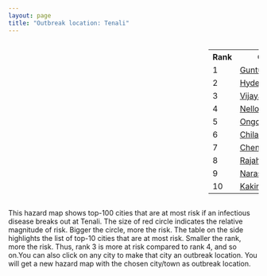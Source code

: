 ```yaml
---
layout: page
title: "Outbreak location: Tenali"
---
```

<div style="width: 100%; overflow: auto;">
<div style="width: 75%; float: left;">
<div id="mapid">
<script src="https://buda-magenta.github.io/hazard_map/load_map.js"></script>

<script>
var marker_outbreak = L.marker([16.237773, 80.646422],{"autoPan": true}).addTo(map); marker_outbreak.bindTooltip("Tenali").openTooltip();

var circle_1 = L.circle([16.291519, 80.454159], {"pane": "markerPane", "color": "red", "fill": true, "fillOpacity": 0.2, "fillRule": "evenodd", "lineCap": "round", "lineJoin": "round", "opacity": 1.0, "radius": 210473, "stroke": true, "weight": 3}).addTo(map);
circle_1.bindTooltip("Guntur<br>rank: 1<br>hazard index: 0.210474")
circle_1.bindPopup('<a href="https://buda-magenta.github.io/hazard_map/Guntur">Guntur</a>')

var circle_2 = L.circle([17.388786, 78.461065], {"pane": "markerPane", "color": "red", "fill": true, "fillOpacity": 0.2, "fillRule": "evenodd", "lineCap": "round", "lineJoin": "round", "opacity": 1.0, "radius": 47979, "stroke": true, "weight": 3}).addTo(map);
circle_2.bindTooltip("Hyderabad<br>rank: 2<br>hazard index: 0.047980")
circle_2.bindPopup('<a href="https://buda-magenta.github.io/hazard_map/Hyderabad">Hyderabad</a>')

var circle_3 = L.circle([16.508759, 80.618510], {"pane": "markerPane", "color": "red", "fill": true, "fillOpacity": 0.2, "fillRule": "evenodd", "lineCap": "round", "lineJoin": "round", "opacity": 1.0, "radius": 25309, "stroke": true, "weight": 3}).addTo(map);
circle_3.bindTooltip("Vijayawada<br>rank: 3<br>hazard index: 0.025310")
circle_3.bindPopup('<a href="https://buda-magenta.github.io/hazard_map/Vijayawada">Vijayawada</a>')

var circle_4 = L.circle([14.449372, 79.987376], {"pane": "markerPane", "color": "red", "fill": true, "fillOpacity": 0.2, "fillRule": "evenodd", "lineCap": "round", "lineJoin": "round", "opacity": 1.0, "radius": 17160, "stroke": true, "weight": 3}).addTo(map);
circle_4.bindTooltip("Nellore<br>rank: 4<br>hazard index: 0.017160")
circle_4.bindPopup('<a href="https://buda-magenta.github.io/hazard_map/Nellore">Nellore</a>')

var circle_5 = L.circle([15.507555, 80.060800], {"pane": "markerPane", "color": "red", "fill": true, "fillOpacity": 0.2, "fillRule": "evenodd", "lineCap": "round", "lineJoin": "round", "opacity": 1.0, "radius": 9179, "stroke": true, "weight": 3}).addTo(map);
circle_5.bindTooltip("Ongole<br>rank: 5<br>hazard index: 0.009180")
circle_5.bindPopup('<a href="https://buda-magenta.github.io/hazard_map/Ongole">Ongole</a>')

var circle_6 = L.circle([16.094950, 80.165878], {"pane": "markerPane", "color": "red", "fill": true, "fillOpacity": 0.2, "fillRule": "evenodd", "lineCap": "round", "lineJoin": "round", "opacity": 1.0, "radius": 8417, "stroke": true, "weight": 3}).addTo(map);
circle_6.bindTooltip("Chilakaluripet<br>rank: 6<br>hazard index: 0.008417")
circle_6.bindPopup('<a href="https://buda-magenta.github.io/hazard_map/Chilakaluripet">Chilakaluripet</a>')

var circle_7 = L.circle([13.083694, 80.270186], {"pane": "markerPane", "color": "red", "fill": true, "fillOpacity": 0.2, "fillRule": "evenodd", "lineCap": "round", "lineJoin": "round", "opacity": 1.0, "radius": 6090, "stroke": true, "weight": 3}).addTo(map);
circle_7.bindTooltip("Chennai<br>rank: 7<br>hazard index: 0.006091")
circle_7.bindPopup('<a href="https://buda-magenta.github.io/hazard_map/Chennai">Chennai</a>')

var circle_8 = L.circle([17.005045, 81.780473], {"pane": "markerPane", "color": "red", "fill": true, "fillOpacity": 0.2, "fillRule": "evenodd", "lineCap": "round", "lineJoin": "round", "opacity": 1.0, "radius": 5711, "stroke": true, "weight": 3}).addTo(map);
circle_8.bindTooltip("Rajahmundry<br>rank: 8<br>hazard index: 0.005712")
circle_8.bindPopup('<a href="https://buda-magenta.github.io/hazard_map/Rajahmundry">Rajahmundry</a>')

var circle_9 = L.circle([16.238924, 80.047288], {"pane": "markerPane", "color": "red", "fill": true, "fillOpacity": 0.2, "fillRule": "evenodd", "lineCap": "round", "lineJoin": "round", "opacity": 1.0, "radius": 5654, "stroke": true, "weight": 3}).addTo(map);
circle_9.bindTooltip("Narasaraopet<br>rank: 9<br>hazard index: 0.005655")
circle_9.bindPopup('<a href="https://buda-magenta.github.io/hazard_map/Narasaraopet">Narasaraopet</a>')

var circle_10 = L.circle([16.943739, 82.235061], {"pane": "markerPane", "color": "red", "fill": true, "fillOpacity": 0.2, "fillRule": "evenodd", "lineCap": "round", "lineJoin": "round", "opacity": 1.0, "radius": 4830, "stroke": true, "weight": 3}).addTo(map);
circle_10.bindTooltip("Kakinada<br>rank: 10<br>hazard index: 0.004831")
circle_10.bindPopup('<a href="https://buda-magenta.github.io/hazard_map/Kakinada">Kakinada</a>')

var circle_11 = L.circle([13.631637, 79.423171], {"pane": "markerPane", "color": "red", "fill": true, "fillOpacity": 0.2, "fillRule": "evenodd", "lineCap": "round", "lineJoin": "round", "opacity": 1.0, "radius": 4224, "stroke": true, "weight": 3}).addTo(map);
circle_11.bindTooltip("Tirupati<br>rank: 11<br>hazard index: 0.004225")
circle_11.bindPopup('<a href="https://buda-magenta.github.io/hazard_map/Tirupati">Tirupati</a>')

var circle_12 = L.circle([17.723128, 83.301284], {"pane": "markerPane", "color": "red", "fill": true, "fillOpacity": 0.2, "fillRule": "evenodd", "lineCap": "round", "lineJoin": "round", "opacity": 1.0, "radius": 3569, "stroke": true, "weight": 3}).addTo(map);
circle_12.bindTooltip("Visakhapatnam<br>rank: 12<br>hazard index: 0.003569")
circle_12.bindPopup('<a href="https://buda-magenta.github.io/hazard_map/Visakhapatnam">Visakhapatnam</a>')

var circle_13 = L.circle([16.676135, 81.170868], {"pane": "markerPane", "color": "red", "fill": true, "fillOpacity": 0.2, "fillRule": "evenodd", "lineCap": "round", "lineJoin": "round", "opacity": 1.0, "radius": 3050, "stroke": true, "weight": 3}).addTo(map);
circle_13.bindTooltip("Eluru<br>rank: 13<br>hazard index: 0.003050")
circle_13.bindPopup('<a href="https://buda-magenta.github.io/hazard_map/Eluru">Eluru</a>')

var circle_14 = L.circle([16.181939, 81.135130], {"pane": "markerPane", "color": "red", "fill": true, "fillOpacity": 0.2, "fillRule": "evenodd", "lineCap": "round", "lineJoin": "round", "opacity": 1.0, "radius": 2279, "stroke": true, "weight": 3}).addTo(map);
circle_14.bindTooltip("Machilipatnam<br>rank: 14<br>hazard index: 0.002279")
circle_14.bindPopup('<a href="https://buda-magenta.github.io/hazard_map/Machilipatnam">Machilipatnam</a>')

var circle_15 = L.circle([17.500000, 80.333333], {"pane": "markerPane", "color": "red", "fill": true, "fillOpacity": 0.2, "fillRule": "evenodd", "lineCap": "round", "lineJoin": "round", "opacity": 1.0, "radius": 2118, "stroke": true, "weight": 3}).addTo(map);
circle_15.bindTooltip("Khammam<br>rank: 15<br>hazard index: 0.002119")
circle_15.bindPopup('<a href="https://buda-magenta.github.io/hazard_map/Khammam">Khammam</a>')

var circle_16 = L.circle([16.542769, 81.527344], {"pane": "markerPane", "color": "red", "fill": true, "fillOpacity": 0.2, "fillRule": "evenodd", "lineCap": "round", "lineJoin": "round", "opacity": 1.0, "radius": 1973, "stroke": true, "weight": 3}).addTo(map);
circle_16.bindTooltip("Bhimavaram<br>rank: 16<br>hazard index: 0.001974")
circle_16.bindPopup('<a href="https://buda-magenta.github.io/hazard_map/Bhimavaram">Bhimavaram</a>')

var circle_17 = L.circle([16.432998, 80.993715], {"pane": "markerPane", "color": "red", "fill": true, "fillOpacity": 0.2, "fillRule": "evenodd", "lineCap": "round", "lineJoin": "round", "opacity": 1.0, "radius": 1815, "stroke": true, "weight": 3}).addTo(map);
circle_17.bindTooltip("Gudivada<br>rank: 17<br>hazard index: 0.001815")
circle_17.bindPopup('<a href="https://buda-magenta.github.io/hazard_map/Gudivada">Gudivada</a>')

var circle_18 = L.circle([15.475377, 78.478558], {"pane": "markerPane", "color": "red", "fill": true, "fillOpacity": 0.2, "fillRule": "evenodd", "lineCap": "round", "lineJoin": "round", "opacity": 1.0, "radius": 1586, "stroke": true, "weight": 3}).addTo(map);
circle_18.bindTooltip("Nandyal<br>rank: 18<br>hazard index: 0.001586")
circle_18.bindPopup('<a href="https://buda-magenta.github.io/hazard_map/Nandyal">Nandyal</a>')

var circle_19 = L.circle([16.876586, 81.545145], {"pane": "markerPane", "color": "red", "fill": true, "fillOpacity": 0.2, "fillRule": "evenodd", "lineCap": "round", "lineJoin": "round", "opacity": 1.0, "radius": 1529, "stroke": true, "weight": 3}).addTo(map);
circle_19.bindTooltip("Tadepalligudem<br>rank: 19<br>hazard index: 0.001530")
circle_19.bindPopup('<a href="https://buda-magenta.github.io/hazard_map/Tadepalligudem">Tadepalligudem</a>')

var circle_20 = L.circle([16.857964, 79.217494], {"pane": "markerPane", "color": "red", "fill": true, "fillOpacity": 0.2, "fillRule": "evenodd", "lineCap": "round", "lineJoin": "round", "opacity": 1.0, "radius": 1419, "stroke": true, "weight": 3}).addTo(map);
circle_20.bindTooltip("Nalgonda<br>rank: 20<br>hazard index: 0.001419")
circle_20.bindPopup('<a href="https://buda-magenta.github.io/hazard_map/Nalgonda">Nalgonda</a>')

var circle_21 = L.circle([16.870988, 79.561398], {"pane": "markerPane", "color": "red", "fill": true, "fillOpacity": 0.2, "fillRule": "evenodd", "lineCap": "round", "lineJoin": "round", "opacity": 1.0, "radius": 1090, "stroke": true, "weight": 3}).addTo(map);
circle_21.bindTooltip("Miryalaguda<br>rank: 21<br>hazard index: 0.001091")
circle_21.bindPopup('<a href="https://buda-magenta.github.io/hazard_map/Miryalaguda">Miryalaguda</a>')

var circle_22 = L.circle([17.980609, 79.598212], {"pane": "markerPane", "color": "red", "fill": true, "fillOpacity": 0.2, "fillRule": "evenodd", "lineCap": "round", "lineJoin": "round", "opacity": 1.0, "radius": 1047, "stroke": true, "weight": 3}).addTo(map);
circle_22.bindTooltip("Warangal<br>rank: 22<br>hazard index: 0.001048")
circle_22.bindPopup('<a href="https://buda-magenta.github.io/hazard_map/Warangal">Warangal</a>')

var circle_23 = L.circle([12.979120, 77.591300], {"pane": "markerPane", "color": "red", "fill": true, "fillOpacity": 0.2, "fillRule": "evenodd", "lineCap": "round", "lineJoin": "round", "opacity": 1.0, "radius": 1007, "stroke": true, "weight": 3}).addTo(map);
circle_23.bindTooltip("Bangalore<br>rank: 23<br>hazard index: 0.001007")
circle_23.bindPopup('<a href="https://buda-magenta.github.io/hazard_map/Bangalore">Bangalore</a>')

var circle_24 = L.circle([19.075990, 72.877393], {"pane": "markerPane", "color": "red", "fill": true, "fillOpacity": 0.2, "fillRule": "evenodd", "lineCap": "round", "lineJoin": "round", "opacity": 1.0, "radius": 963, "stroke": true, "weight": 3}).addTo(map);
circle_24.bindTooltip("Mumbai<br>rank: 24<br>hazard index: 0.000963")
circle_24.bindPopup('<a href="https://buda-magenta.github.io/hazard_map/Mumbai">Mumbai</a>')

var circle_25 = L.circle([28.651718, 77.221939], {"pane": "markerPane", "color": "red", "fill": true, "fillOpacity": 0.2, "fillRule": "evenodd", "lineCap": "round", "lineJoin": "round", "opacity": 1.0, "radius": 830, "stroke": true, "weight": 3}).addTo(map);
circle_25.bindTooltip("Delhi<br>rank: 25<br>hazard index: 0.000830")
circle_25.bindPopup('<a href="https://buda-magenta.github.io/hazard_map/Delhi">Delhi</a>')

var circle_26 = L.circle([26.055318, 82.993139], {"pane": "markerPane", "color": "red", "fill": true, "fillOpacity": 0.2, "fillRule": "evenodd", "lineCap": "round", "lineJoin": "round", "opacity": 1.0, "radius": 803, "stroke": true, "weight": 3}).addTo(map);
circle_26.bindTooltip("Nizamabad<br>rank: 26<br>hazard index: 0.000803")
circle_26.bindPopup('<a href="https://buda-magenta.github.io/hazard_map/Nizamabad">Nizamabad</a>')

var circle_27 = L.circle([16.743454, 77.992319], {"pane": "markerPane", "color": "red", "fill": true, "fillOpacity": 0.2, "fillRule": "evenodd", "lineCap": "round", "lineJoin": "round", "opacity": 1.0, "radius": 673, "stroke": true, "weight": 3}).addTo(map);
circle_27.bindTooltip("Mahbubnagar<br>rank: 27<br>hazard index: 0.000673")
circle_27.bindPopup('<a href="https://buda-magenta.github.io/hazard_map/Mahbubnagar">Mahbubnagar</a>')

var circle_28 = L.circle([15.830925, 78.042537], {"pane": "markerPane", "color": "red", "fill": true, "fillOpacity": 0.2, "fillRule": "evenodd", "lineCap": "round", "lineJoin": "round", "opacity": 1.0, "radius": 639, "stroke": true, "weight": 3}).addTo(map);
circle_28.bindTooltip("Kurnool<br>rank: 28<br>hazard index: 0.000639")
circle_28.bindPopup('<a href="https://buda-magenta.github.io/hazard_map/Kurnool">Kurnool</a>')

var circle_29 = L.circle([14.475294, 78.821686], {"pane": "markerPane", "color": "red", "fill": true, "fillOpacity": 0.2, "fillRule": "evenodd", "lineCap": "round", "lineJoin": "round", "opacity": 1.0, "radius": 628, "stroke": true, "weight": 3}).addTo(map);
circle_29.bindTooltip("Kadapa<br>rank: 29<br>hazard index: 0.000628")
circle_29.bindPopup('<a href="https://buda-magenta.github.io/hazard_map/Kadapa">Kadapa</a>')

var circle_30 = L.circle([18.761516, 79.478785], {"pane": "markerPane", "color": "red", "fill": true, "fillOpacity": 0.2, "fillRule": "evenodd", "lineCap": "round", "lineJoin": "round", "opacity": 1.0, "radius": 582, "stroke": true, "weight": 3}).addTo(map);
circle_30.bindTooltip("Ramagundam<br>rank: 30<br>hazard index: 0.000582")
circle_30.bindPopup('<a href="https://buda-magenta.github.io/hazard_map/Ramagundam">Ramagundam</a>')

var circle_31 = L.circle([15.143395, 76.919388], {"pane": "markerPane", "color": "red", "fill": true, "fillOpacity": 0.2, "fillRule": "evenodd", "lineCap": "round", "lineJoin": "round", "opacity": 1.0, "radius": 518, "stroke": true, "weight": 3}).addTo(map);
circle_31.bindTooltip("Bellary<br>rank: 31<br>hazard index: 0.000518")
circle_31.bindPopup('<a href="https://buda-magenta.github.io/hazard_map/Bellary">Bellary</a>')

var circle_32 = L.circle([17.910400, 77.519900], {"pane": "markerPane", "color": "red", "fill": true, "fillOpacity": 0.2, "fillRule": "evenodd", "lineCap": "round", "lineJoin": "round", "opacity": 1.0, "radius": 478, "stroke": true, "weight": 3}).addTo(map);
circle_32.bindTooltip("Bidar<br>rank: 32<br>hazard index: 0.000478")
circle_32.bindPopup('<a href="https://buda-magenta.github.io/hazard_map/Bidar">Bidar</a>')

var circle_33 = L.circle([17.166667, 77.083333], {"pane": "markerPane", "color": "red", "fill": true, "fillOpacity": 0.2, "fillRule": "evenodd", "lineCap": "round", "lineJoin": "round", "opacity": 1.0, "radius": 447, "stroke": true, "weight": 3}).addTo(map);
circle_33.bindTooltip("Gulbarga<br>rank: 33<br>hazard index: 0.000448")
circle_33.bindPopup('<a href="https://buda-magenta.github.io/hazard_map/Gulbarga">Gulbarga</a>')

var circle_34 = L.circle([11.001812, 76.962843], {"pane": "markerPane", "color": "red", "fill": true, "fillOpacity": 0.2, "fillRule": "evenodd", "lineCap": "round", "lineJoin": "round", "opacity": 1.0, "radius": 429, "stroke": true, "weight": 3}).addTo(map);
circle_34.bindTooltip("Coimbatore<br>rank: 34<br>hazard index: 0.000430")
circle_34.bindPopup('<a href="https://buda-magenta.github.io/hazard_map/Coimbatore">Coimbatore</a>')

var circle_35 = L.circle([19.169335, 77.311013], {"pane": "markerPane", "color": "red", "fill": true, "fillOpacity": 0.2, "fillRule": "evenodd", "lineCap": "round", "lineJoin": "round", "opacity": 1.0, "radius": 407, "stroke": true, "weight": 3}).addTo(map);
circle_35.bindTooltip("Nanded Waghala<br>rank: 35<br>hazard index: 0.000407")
circle_35.bindPopup('<a href="https://buda-magenta.github.io/hazard_map/Nanded_Waghala">Nanded Waghala</a>')

var circle_36 = L.circle([22.541418, 88.357691], {"pane": "markerPane", "color": "red", "fill": true, "fillOpacity": 0.2, "fillRule": "evenodd", "lineCap": "round", "lineJoin": "round", "opacity": 1.0, "radius": 392, "stroke": true, "weight": 3}).addTo(map);
circle_36.bindTooltip("Kolkata<br>rank: 36<br>hazard index: 0.000392")
circle_36.bindPopup('<a href="https://buda-magenta.github.io/hazard_map/Kolkata">Kolkata</a>')

var circle_37 = L.circle([13.160105, 79.155551], {"pane": "markerPane", "color": "red", "fill": true, "fillOpacity": 0.2, "fillRule": "evenodd", "lineCap": "round", "lineJoin": "round", "opacity": 1.0, "radius": 380, "stroke": true, "weight": 3}).addTo(map);
circle_37.bindTooltip("Chittoor<br>rank: 37<br>hazard index: 0.000381")
circle_37.bindPopup('<a href="https://buda-magenta.github.io/hazard_map/Chittoor">Chittoor</a>')

var circle_38 = L.circle([11.664300, 78.146000], {"pane": "markerPane", "color": "red", "fill": true, "fillOpacity": 0.2, "fillRule": "evenodd", "lineCap": "round", "lineJoin": "round", "opacity": 1.0, "radius": 336, "stroke": true, "weight": 3}).addTo(map);
circle_38.bindTooltip("Salem<br>rank: 38<br>hazard index: 0.000337")
circle_38.bindPopup('<a href="https://buda-magenta.github.io/hazard_map/Salem">Salem</a>')

var circle_39 = L.circle([18.521428, 73.854454], {"pane": "markerPane", "color": "red", "fill": true, "fillOpacity": 0.2, "fillRule": "evenodd", "lineCap": "round", "lineJoin": "round", "opacity": 1.0, "radius": 335, "stroke": true, "weight": 3}).addTo(map);
circle_39.bindTooltip("Pune<br>rank: 39<br>hazard index: 0.000336")
circle_39.bindPopup('<a href="https://buda-magenta.github.io/hazard_map/Pune">Pune</a>')

var circle_40 = L.circle([18.434644, 79.132265], {"pane": "markerPane", "color": "red", "fill": true, "fillOpacity": 0.2, "fillRule": "evenodd", "lineCap": "round", "lineJoin": "round", "opacity": 1.0, "radius": 303, "stroke": true, "weight": 3}).addTo(map);
circle_40.bindTooltip("Karimnagar<br>rank: 40<br>hazard index: 0.000304")
circle_40.bindPopup('<a href="https://buda-magenta.github.io/hazard_map/Karimnagar">Karimnagar</a>')

var circle_41 = L.circle([14.422347, 77.720069], {"pane": "markerPane", "color": "red", "fill": true, "fillOpacity": 0.2, "fillRule": "evenodd", "lineCap": "round", "lineJoin": "round", "opacity": 1.0, "radius": 301, "stroke": true, "weight": 3}).addTo(map);
circle_41.bindTooltip("Dharmavaram<br>rank: 41<br>hazard index: 0.000302")
circle_41.bindPopup('<a href="https://buda-magenta.github.io/hazard_map/Dharmavaram">Dharmavaram</a>')

var circle_42 = L.circle([16.083333, 77.166667], {"pane": "markerPane", "color": "red", "fill": true, "fillOpacity": 0.2, "fillRule": "evenodd", "lineCap": "round", "lineJoin": "round", "opacity": 1.0, "radius": 293, "stroke": true, "weight": 3}).addTo(map);
circle_42.bindTooltip("Raichur<br>rank: 42<br>hazard index: 0.000293")
circle_42.bindPopup('<a href="https://buda-magenta.github.io/hazard_map/Raichur">Raichur</a>')

var circle_43 = L.circle([14.654623, 77.556260], {"pane": "markerPane", "color": "red", "fill": true, "fillOpacity": 0.2, "fillRule": "evenodd", "lineCap": "round", "lineJoin": "round", "opacity": 1.0, "radius": 282, "stroke": true, "weight": 3}).addTo(map);
circle_43.bindTooltip("Anantapur<br>rank: 43<br>hazard index: 0.000282")
circle_43.bindPopup('<a href="https://buda-magenta.github.io/hazard_map/Anantapur">Anantapur</a>')

var circle_44 = L.circle([13.573260, 78.479146], {"pane": "markerPane", "color": "red", "fill": true, "fillOpacity": 0.2, "fillRule": "evenodd", "lineCap": "round", "lineJoin": "round", "opacity": 1.0, "radius": 279, "stroke": true, "weight": 3}).addTo(map);
circle_44.bindTooltip("Madanapalle<br>rank: 44<br>hazard index: 0.000279")
circle_44.bindPopup('<a href="https://buda-magenta.github.io/hazard_map/Madanapalle">Madanapalle</a>')

var circle_45 = L.circle([15.266493, 76.387230], {"pane": "markerPane", "color": "red", "fill": true, "fillOpacity": 0.2, "fillRule": "evenodd", "lineCap": "round", "lineJoin": "round", "opacity": 1.0, "radius": 260, "stroke": true, "weight": 3}).addTo(map);
circle_45.bindTooltip("Hospet<br>rank: 45<br>hazard index: 0.000261")
circle_45.bindPopup('<a href="https://buda-magenta.github.io/hazard_map/Hospet">Hospet</a>')

var circle_46 = L.circle([17.849907, 75.276320], {"pane": "markerPane", "color": "red", "fill": true, "fillOpacity": 0.2, "fillRule": "evenodd", "lineCap": "round", "lineJoin": "round", "opacity": 1.0, "radius": 249, "stroke": true, "weight": 3}).addTo(map);
circle_46.bindTooltip("Solapur<br>rank: 46<br>hazard index: 0.000250")
circle_46.bindPopup('<a href="https://buda-magenta.github.io/hazard_map/Solapur">Solapur</a>')

var circle_47 = L.circle([19.290314, 76.602903], {"pane": "markerPane", "color": "red", "fill": true, "fillOpacity": 0.2, "fillRule": "evenodd", "lineCap": "round", "lineJoin": "round", "opacity": 1.0, "radius": 223, "stroke": true, "weight": 3}).addTo(map);
circle_47.bindTooltip("Parbhani<br>rank: 47<br>hazard index: 0.000224")
circle_47.bindPopup('<a href="https://buda-magenta.github.io/hazard_map/Parbhani">Parbhani</a>')

var circle_48 = L.circle([15.426365, 75.630079], {"pane": "markerPane", "color": "red", "fill": true, "fillOpacity": 0.2, "fillRule": "evenodd", "lineCap": "round", "lineJoin": "round", "opacity": 1.0, "radius": 218, "stroke": true, "weight": 3}).addTo(map);
circle_48.bindTooltip("Gadag<br>rank: 48<br>hazard index: 0.000219")
circle_48.bindPopup('<a href="https://buda-magenta.github.io/hazard_map/Gadag">Gadag</a>')

var circle_49 = L.circle([20.266777, 85.843559], {"pane": "markerPane", "color": "red", "fill": true, "fillOpacity": 0.2, "fillRule": "evenodd", "lineCap": "round", "lineJoin": "round", "opacity": 1.0, "radius": 200, "stroke": true, "weight": 3}).addTo(map);
circle_49.bindTooltip("Bhubaneswar<br>rank: 49<br>hazard index: 0.000201")
circle_49.bindPopup('<a href="https://buda-magenta.github.io/hazard_map/Bhubaneswar">Bhubaneswar</a>')

var circle_50 = L.circle([23.795281, 86.430964], {"pane": "markerPane", "color": "red", "fill": true, "fillOpacity": 0.2, "fillRule": "evenodd", "lineCap": "round", "lineJoin": "round", "opacity": 1.0, "radius": 200, "stroke": true, "weight": 3}).addTo(map);
circle_50.bindTooltip("Dhanbad<br>rank: 50<br>hazard index: 0.000201")
circle_50.bindPopup('<a href="https://buda-magenta.github.io/hazard_map/Dhanbad">Dhanbad</a>')

var circle_51 = L.circle([18.112082, 83.405220], {"pane": "markerPane", "color": "red", "fill": true, "fillOpacity": 0.2, "fillRule": "evenodd", "lineCap": "round", "lineJoin": "round", "opacity": 1.0, "radius": 194, "stroke": true, "weight": 3}).addTo(map);
circle_51.bindTooltip("Vizianagaram<br>rank: 51<br>hazard index: 0.000195")
circle_51.bindPopup('<a href="https://buda-magenta.github.io/hazard_map/Vizianagaram">Vizianagaram</a>')

var circle_52 = L.circle([23.021624, 72.579707], {"pane": "markerPane", "color": "red", "fill": true, "fillOpacity": 0.2, "fillRule": "evenodd", "lineCap": "round", "lineJoin": "round", "opacity": 1.0, "radius": 193, "stroke": true, "weight": 3}).addTo(map);
circle_52.bindTooltip("Ahmedabad<br>rank: 52<br>hazard index: 0.000194")
circle_52.bindPopup('<a href="https://buda-magenta.github.io/hazard_map/Ahmedabad">Ahmedabad</a>')

var circle_53 = L.circle([23.370035, 85.325013], {"pane": "markerPane", "color": "red", "fill": true, "fillOpacity": 0.2, "fillRule": "evenodd", "lineCap": "round", "lineJoin": "round", "opacity": 1.0, "radius": 185, "stroke": true, "weight": 3}).addTo(map);
circle_53.bindTooltip("Ranchi<br>rank: 53<br>hazard index: 0.000185")
circle_53.bindPopup('<a href="https://buda-magenta.github.io/hazard_map/Ranchi">Ranchi</a>')

var circle_54 = L.circle([11.101781, 77.345192], {"pane": "markerPane", "color": "red", "fill": true, "fillOpacity": 0.2, "fillRule": "evenodd", "lineCap": "round", "lineJoin": "round", "opacity": 1.0, "radius": 173, "stroke": true, "weight": 3}).addTo(map);
circle_54.bindTooltip("Tiruppur<br>rank: 54<br>hazard index: 0.000173")
circle_54.bindPopup('<a href="https://buda-magenta.github.io/hazard_map/Tiruppur">Tiruppur</a>')

var circle_55 = L.circle([15.119651, 77.455290], {"pane": "markerPane", "color": "red", "fill": true, "fillOpacity": 0.2, "fillRule": "evenodd", "lineCap": "round", "lineJoin": "round", "opacity": 1.0, "radius": 163, "stroke": true, "weight": 3}).addTo(map);
circle_55.bindTooltip("Guntakal<br>rank: 55<br>hazard index: 0.000164")
circle_55.bindPopup('<a href="https://buda-magenta.github.io/hazard_map/Guntakal">Guntakal</a>')

var circle_56 = L.circle([15.398403, 73.812918], {"pane": "markerPane", "color": "red", "fill": true, "fillOpacity": 0.2, "fillRule": "evenodd", "lineCap": "round", "lineJoin": "round", "opacity": 1.0, "radius": 154, "stroke": true, "weight": 3}).addTo(map);
circle_56.bindTooltip("Vasco Da Gama<br>rank: 56<br>hazard index: 0.000154")
circle_56.bindPopup('<a href="https://buda-magenta.github.io/hazard_map/Vasco_Da_Gama">Vasco Da Gama</a>')

var circle_57 = L.circle([10.804973, 78.687030], {"pane": "markerPane", "color": "red", "fill": true, "fillOpacity": 0.2, "fillRule": "evenodd", "lineCap": "round", "lineJoin": "round", "opacity": 1.0, "radius": 151, "stroke": true, "weight": 3}).addTo(map);
circle_57.bindTooltip("Tiruchirappalli<br>rank: 57<br>hazard index: 0.000151")
circle_57.bindPopup('<a href="https://buda-magenta.github.io/hazard_map/Tiruchirappalli">Tiruchirappalli</a>')

var circle_58 = L.circle([8.576971, 77.050125], {"pane": "markerPane", "color": "red", "fill": true, "fillOpacity": 0.2, "fillRule": "evenodd", "lineCap": "round", "lineJoin": "round", "opacity": 1.0, "radius": 146, "stroke": true, "weight": 3}).addTo(map);
circle_58.bindTooltip("Thiruvananthapuram<br>rank: 58<br>hazard index: 0.000147")
circle_58.bindPopup('<a href="https://buda-magenta.github.io/hazard_map/Thiruvananthapuram">Thiruvananthapuram</a>')

var circle_59 = L.circle([14.752266, 78.548552], {"pane": "markerPane", "color": "red", "fill": true, "fillOpacity": 0.2, "fillRule": "evenodd", "lineCap": "round", "lineJoin": "round", "opacity": 1.0, "radius": 145, "stroke": true, "weight": 3}).addTo(map);
circle_59.bindTooltip("Proddatur<br>rank: 59<br>hazard index: 0.000146")
circle_59.bindPopup('<a href="https://buda-magenta.github.io/hazard_map/Proddatur">Proddatur</a>')

var circle_60 = L.circle([21.149813, 79.082056], {"pane": "markerPane", "color": "red", "fill": true, "fillOpacity": 0.2, "fillRule": "evenodd", "lineCap": "round", "lineJoin": "round", "opacity": 1.0, "radius": 145, "stroke": true, "weight": 3}).addTo(map);
circle_60.bindTooltip("Nagpur<br>rank: 60<br>hazard index: 0.000145")
circle_60.bindPopup('<a href="https://buda-magenta.github.io/hazard_map/Nagpur">Nagpur</a>')

var circle_61 = L.circle([19.918233, 75.868625], {"pane": "markerPane", "color": "red", "fill": true, "fillOpacity": 0.2, "fillRule": "evenodd", "lineCap": "round", "lineJoin": "round", "opacity": 1.0, "radius": 142, "stroke": true, "weight": 3}).addTo(map);
circle_61.bindTooltip("Jalna<br>rank: 61<br>hazard index: 0.000142")
circle_61.bindPopup('<a href="https://buda-magenta.github.io/hazard_map/Jalna">Jalna</a>')

var circle_62 = L.circle([26.915458, 75.818982], {"pane": "markerPane", "color": "red", "fill": true, "fillOpacity": 0.2, "fillRule": "evenodd", "lineCap": "round", "lineJoin": "round", "opacity": 1.0, "radius": 140, "stroke": true, "weight": 3}).addTo(map);
circle_62.bindTooltip("Jaipur<br>rank: 62<br>hazard index: 0.000141")
circle_62.bindPopup('<a href="https://buda-magenta.github.io/hazard_map/Jaipur">Jaipur</a>')

var circle_63 = L.circle([9.931308, 76.267414], {"pane": "markerPane", "color": "red", "fill": true, "fillOpacity": 0.2, "fillRule": "evenodd", "lineCap": "round", "lineJoin": "round", "opacity": 1.0, "radius": 136, "stroke": true, "weight": 3}).addTo(map);
circle_63.bindTooltip("Kochi<br>rank: 63<br>hazard index: 0.000137")
circle_63.bindPopup('<a href="https://buda-magenta.github.io/hazard_map/Kochi">Kochi</a>')

var circle_64 = L.circle([18.437436, 77.110521], {"pane": "markerPane", "color": "red", "fill": true, "fillOpacity": 0.2, "fillRule": "evenodd", "lineCap": "round", "lineJoin": "round", "opacity": 1.0, "radius": 135, "stroke": true, "weight": 3}).addTo(map);
circle_64.bindTooltip("Udgir<br>rank: 64<br>hazard index: 0.000135")
circle_64.bindPopup('<a href="https://buda-magenta.github.io/hazard_map/Udgir">Udgir</a>')

var circle_65 = L.circle([20.843512, 75.525927], {"pane": "markerPane", "color": "red", "fill": true, "fillOpacity": 0.2, "fillRule": "evenodd", "lineCap": "round", "lineJoin": "round", "opacity": 1.0, "radius": 129, "stroke": true, "weight": 3}).addTo(map);
circle_65.bindTooltip("Jalgaon<br>rank: 65<br>hazard index: 0.000129")
circle_65.bindPopup('<a href="https://buda-magenta.github.io/hazard_map/Jalgaon">Jalgaon</a>')

var circle_66 = L.circle([10.525626, 76.213254], {"pane": "markerPane", "color": "red", "fill": true, "fillOpacity": 0.2, "fillRule": "evenodd", "lineCap": "round", "lineJoin": "round", "opacity": 1.0, "radius": 119, "stroke": true, "weight": 3}).addTo(map);
circle_66.bindTooltip("Thrissur<br>rank: 66<br>hazard index: 0.000119")
circle_66.bindPopup('<a href="https://buda-magenta.github.io/hazard_map/Thrissur">Thrissur</a>')

var circle_67 = L.circle([15.351838, 75.137985], {"pane": "markerPane", "color": "red", "fill": true, "fillOpacity": 0.2, "fillRule": "evenodd", "lineCap": "round", "lineJoin": "round", "opacity": 1.0, "radius": 114, "stroke": true, "weight": 3}).addTo(map);
circle_67.bindTooltip("Hubli<br>rank: 67<br>hazard index: 0.000115")
circle_67.bindPopup('<a href="https://buda-magenta.github.io/hazard_map/Hubli">Hubli</a>')

var circle_68 = L.circle([25.335649, 83.007629], {"pane": "markerPane", "color": "red", "fill": true, "fillOpacity": 0.2, "fillRule": "evenodd", "lineCap": "round", "lineJoin": "round", "opacity": 1.0, "radius": 109, "stroke": true, "weight": 3}).addTo(map);
circle_68.bindTooltip("Varanasi<br>rank: 68<br>hazard index: 0.000110")
circle_68.bindPopup('<a href="https://buda-magenta.github.io/hazard_map/Varanasi">Varanasi</a>')

var circle_69 = L.circle([9.926115, 78.114098], {"pane": "markerPane", "color": "red", "fill": true, "fillOpacity": 0.2, "fillRule": "evenodd", "lineCap": "round", "lineJoin": "round", "opacity": 1.0, "radius": 108, "stroke": true, "weight": 3}).addTo(map);
circle_69.bindTooltip("Madurai<br>rank: 69<br>hazard index: 0.000109")
circle_69.bindPopup('<a href="https://buda-magenta.github.io/hazard_map/Madurai">Madurai</a>')

var circle_70 = L.circle([21.237947, 81.633683], {"pane": "markerPane", "color": "red", "fill": true, "fillOpacity": 0.2, "fillRule": "evenodd", "lineCap": "round", "lineJoin": "round", "opacity": 1.0, "radius": 107, "stroke": true, "weight": 3}).addTo(map);
circle_70.bindTooltip("Raipur<br>rank: 70<br>hazard index: 0.000107")
circle_70.bindPopup('<a href="https://buda-magenta.github.io/hazard_map/Raipur">Raipur</a>')

var circle_71 = L.circle([13.125476, 80.094090], {"pane": "markerPane", "color": "red", "fill": true, "fillOpacity": 0.2, "fillRule": "evenodd", "lineCap": "round", "lineJoin": "round", "opacity": 1.0, "radius": 104, "stroke": true, "weight": 3}).addTo(map);
circle_71.bindTooltip("Avadi<br>rank: 71<br>hazard index: 0.000104")
circle_71.bindPopup('<a href="https://buda-magenta.github.io/hazard_map/Avadi">Avadi</a>')

var circle_72 = L.circle([18.793568, 80.815939], {"pane": "markerPane", "color": "red", "fill": true, "fillOpacity": 0.2, "fillRule": "evenodd", "lineCap": "round", "lineJoin": "round", "opacity": 1.0, "radius": 98, "stroke": true, "weight": 3}).addTo(map);
circle_72.bindTooltip("Bijapur<br>rank: 72<br>hazard index: 0.000099")
circle_72.bindPopup('<a href="https://buda-magenta.github.io/hazard_map/Bijapur">Bijapur</a>')

var circle_73 = L.circle([14.906956, 78.009707], {"pane": "markerPane", "color": "red", "fill": true, "fillOpacity": 0.2, "fillRule": "evenodd", "lineCap": "round", "lineJoin": "round", "opacity": 1.0, "radius": 97, "stroke": true, "weight": 3}).addTo(map);
circle_73.bindTooltip("Tadipatri<br>rank: 73<br>hazard index: 0.000097")
circle_73.bindPopup('<a href="https://buda-magenta.github.io/hazard_map/Tadipatri">Tadipatri</a>')

var circle_74 = L.circle([26.838100, 80.934600], {"pane": "markerPane", "color": "red", "fill": true, "fillOpacity": 0.2, "fillRule": "evenodd", "lineCap": "round", "lineJoin": "round", "opacity": 1.0, "radius": 85, "stroke": true, "weight": 3}).addTo(map);
circle_74.bindTooltip("Lucknow<br>rank: 74<br>hazard index: 0.000086")
circle_74.bindPopup('<a href="https://buda-magenta.github.io/hazard_map/Lucknow">Lucknow</a>')

var circle_75 = L.circle([13.156387, 80.300528], {"pane": "markerPane", "color": "red", "fill": true, "fillOpacity": 0.2, "fillRule": "evenodd", "lineCap": "round", "lineJoin": "round", "opacity": 1.0, "radius": 82, "stroke": true, "weight": 3}).addTo(map);
circle_75.bindTooltip("Tiruvottiyur<br>rank: 75<br>hazard index: 0.000083")
circle_75.bindPopup('<a href="https://buda-magenta.github.io/hazard_map/Tiruvottiyur">Tiruvottiyur</a>')

var circle_76 = L.circle([25.531031, 78.652689], {"pane": "markerPane", "color": "red", "fill": true, "fillOpacity": 0.2, "fillRule": "evenodd", "lineCap": "round", "lineJoin": "round", "opacity": 1.0, "radius": 82, "stroke": true, "weight": 3}).addTo(map);
circle_76.bindTooltip("Jhansi<br>rank: 76<br>hazard index: 0.000082")
circle_76.bindPopup('<a href="https://buda-magenta.github.io/hazard_map/Jhansi">Jhansi</a>')

var circle_77 = L.circle([8.887951, 76.595501], {"pane": "markerPane", "color": "red", "fill": true, "fillOpacity": 0.2, "fillRule": "evenodd", "lineCap": "round", "lineJoin": "round", "opacity": 1.0, "radius": 80, "stroke": true, "weight": 3}).addTo(map);
circle_77.bindTooltip("Kollam<br>rank: 77<br>hazard index: 0.000081")
circle_77.bindPopup('<a href="https://buda-magenta.github.io/hazard_map/Kollam">Kollam</a>')

var circle_78 = L.circle([23.699128, 85.991069], {"pane": "markerPane", "color": "red", "fill": true, "fillOpacity": 0.2, "fillRule": "evenodd", "lineCap": "round", "lineJoin": "round", "opacity": 1.0, "radius": 71, "stroke": true, "weight": 3}).addTo(map);
circle_78.bindTooltip("Bokaro<br>rank: 78<br>hazard index: 0.000071")
circle_78.bindPopup('<a href="https://buda-magenta.github.io/hazard_map/Bokaro">Bokaro</a>')

var circle_79 = L.circle([22.720362, 75.868200], {"pane": "markerPane", "color": "red", "fill": true, "fillOpacity": 0.2, "fillRule": "evenodd", "lineCap": "round", "lineJoin": "round", "opacity": 1.0, "radius": 70, "stroke": true, "weight": 3}).addTo(map);
circle_79.bindTooltip("Indore<br>rank: 79<br>hazard index: 0.000071")
circle_79.bindPopup('<a href="https://buda-magenta.github.io/hazard_map/Indore">Indore</a>')

var circle_80 = L.circle([12.989816, 80.100987], {"pane": "markerPane", "color": "red", "fill": true, "fillOpacity": 0.2, "fillRule": "evenodd", "lineCap": "round", "lineJoin": "round", "opacity": 1.0, "radius": 63, "stroke": true, "weight": 3}).addTo(map);
circle_80.bindTooltip("Pallavaram<br>rank: 80<br>hazard index: 0.000064")
circle_80.bindPopup('<a href="https://buda-magenta.github.io/hazard_map/Pallavaram">Pallavaram</a>')

var circle_81 = L.circle([11.369204, 77.676627], {"pane": "markerPane", "color": "red", "fill": true, "fillOpacity": 0.2, "fillRule": "evenodd", "lineCap": "round", "lineJoin": "round", "opacity": 1.0, "radius": 63, "stroke": true, "weight": 3}).addTo(map);
circle_81.bindTooltip("Erode<br>rank: 81<br>hazard index: 0.000064")
circle_81.bindPopup('<a href="https://buda-magenta.github.io/hazard_map/Erode">Erode</a>')

var circle_82 = L.circle([11.715950, 79.767053], {"pane": "markerPane", "color": "red", "fill": true, "fillOpacity": 0.2, "fillRule": "evenodd", "lineCap": "round", "lineJoin": "round", "opacity": 1.0, "radius": 61, "stroke": true, "weight": 3}).addTo(map);
circle_82.bindTooltip("Cuddalore Port<br>rank: 82<br>hazard index: 0.000062")
circle_82.bindPopup('<a href="https://buda-magenta.github.io/hazard_map/Cuddalore_Port">Cuddalore Port</a>')

var circle_83 = L.circle([12.794811, 79.000641], {"pane": "markerPane", "color": "red", "fill": true, "fillOpacity": 0.2, "fillRule": "evenodd", "lineCap": "round", "lineJoin": "round", "opacity": 1.0, "radius": 61, "stroke": true, "weight": 3}).addTo(map);
circle_83.bindTooltip("Vellore<br>rank: 83<br>hazard index: 0.000061")
circle_83.bindPopup('<a href="https://buda-magenta.github.io/hazard_map/Vellore">Vellore</a>')

var circle_84 = L.circle([19.194329, 72.970178], {"pane": "markerPane", "color": "red", "fill": true, "fillOpacity": 0.2, "fillRule": "evenodd", "lineCap": "round", "lineJoin": "round", "opacity": 1.0, "radius": 58, "stroke": true, "weight": 3}).addTo(map);
circle_84.bindTooltip("Thane<br>rank: 84<br>hazard index: 0.000059")
circle_84.bindPopup('<a href="https://buda-magenta.github.io/hazard_map/Thane">Thane</a>')

var circle_85 = L.circle([18.320022, 83.916077], {"pane": "markerPane", "color": "red", "fill": true, "fillOpacity": 0.2, "fillRule": "evenodd", "lineCap": "round", "lineJoin": "round", "opacity": 1.0, "radius": 58, "stroke": true, "weight": 3}).addTo(map);
circle_85.bindTooltip("Srikakulam<br>rank: 85<br>hazard index: 0.000058")
circle_85.bindPopup('<a href="https://buda-magenta.github.io/hazard_map/Srikakulam">Srikakulam</a>')

var circle_86 = L.circle([19.309813, 84.797156], {"pane": "markerPane", "color": "red", "fill": true, "fillOpacity": 0.2, "fillRule": "evenodd", "lineCap": "round", "lineJoin": "round", "opacity": 1.0, "radius": 56, "stroke": true, "weight": 3}).addTo(map);
circle_86.bindTooltip("Brahmapur<br>rank: 86<br>hazard index: 0.000056")
circle_86.bindPopup('<a href="https://buda-magenta.github.io/hazard_map/Brahmapur">Brahmapur</a>')

var circle_87 = L.circle([22.214285, 84.872437], {"pane": "markerPane", "color": "red", "fill": true, "fillOpacity": 0.2, "fillRule": "evenodd", "lineCap": "round", "lineJoin": "round", "opacity": 1.0, "radius": 54, "stroke": true, "weight": 3}).addTo(map);
circle_87.bindTooltip("Raurkela<br>rank: 87<br>hazard index: 0.000054")
circle_87.bindPopup('<a href="https://buda-magenta.github.io/hazard_map/Raurkela">Raurkela</a>')

var circle_88 = L.circle([21.170200, 72.831100], {"pane": "markerPane", "color": "red", "fill": true, "fillOpacity": 0.2, "fillRule": "evenodd", "lineCap": "round", "lineJoin": "round", "opacity": 1.0, "radius": 54, "stroke": true, "weight": 3}).addTo(map);
circle_88.bindTooltip("Surat<br>rank: 88<br>hazard index: 0.000054")
circle_88.bindPopup('<a href="https://buda-magenta.github.io/hazard_map/Surat">Surat</a>')

var circle_89 = L.circle([19.087076, 82.023572], {"pane": "markerPane", "color": "red", "fill": true, "fillOpacity": 0.2, "fillRule": "evenodd", "lineCap": "round", "lineJoin": "round", "opacity": 1.0, "radius": 54, "stroke": true, "weight": 3}).addTo(map);
circle_89.bindTooltip("Jagdalpur<br>rank: 89<br>hazard index: 0.000054")
circle_89.bindPopup('<a href="https://buda-magenta.github.io/hazard_map/Jagdalpur">Jagdalpur</a>')

var circle_90 = L.circle([12.929903, 80.111823], {"pane": "markerPane", "color": "red", "fill": true, "fillOpacity": 0.2, "fillRule": "evenodd", "lineCap": "round", "lineJoin": "round", "opacity": 1.0, "radius": 53, "stroke": true, "weight": 3}).addTo(map);
circle_90.bindTooltip("Tambaram<br>rank: 90<br>hazard index: 0.000053")
circle_90.bindPopup('<a href="https://buda-magenta.github.io/hazard_map/Tambaram">Tambaram</a>')

var circle_91 = L.circle([10.787898, 76.474087], {"pane": "markerPane", "color": "red", "fill": true, "fillOpacity": 0.2, "fillRule": "evenodd", "lineCap": "round", "lineJoin": "round", "opacity": 1.0, "radius": 53, "stroke": true, "weight": 3}).addTo(map);
circle_91.bindTooltip("Palakkad<br>rank: 91<br>hazard index: 0.000053")
circle_91.bindPopup('<a href="https://buda-magenta.github.io/hazard_map/Palakkad">Palakkad</a>')

var circle_92 = L.circle([12.305183, 76.655361], {"pane": "markerPane", "color": "red", "fill": true, "fillOpacity": 0.2, "fillRule": "evenodd", "lineCap": "round", "lineJoin": "round", "opacity": 1.0, "radius": 47, "stroke": true, "weight": 3}).addTo(map);
circle_92.bindTooltip("Mysore<br>rank: 92<br>hazard index: 0.000047")
circle_92.bindPopup('<a href="https://buda-magenta.github.io/hazard_map/Mysore">Mysore</a>')

var circle_93 = L.circle([12.227213, 79.070156], {"pane": "markerPane", "color": "red", "fill": true, "fillOpacity": 0.2, "fillRule": "evenodd", "lineCap": "round", "lineJoin": "round", "opacity": 1.0, "radius": 46, "stroke": true, "weight": 3}).addTo(map);
circle_93.bindTooltip("Tiruvannamalai<br>rank: 93<br>hazard index: 0.000047")
circle_93.bindPopup('<a href="https://buda-magenta.github.io/hazard_map/Tiruvannamalai">Tiruvannamalai</a>')

var circle_94 = L.circle([23.258486, 77.401989], {"pane": "markerPane", "color": "red", "fill": true, "fillOpacity": 0.2, "fillRule": "evenodd", "lineCap": "round", "lineJoin": "round", "opacity": 1.0, "radius": 46, "stroke": true, "weight": 3}).addTo(map);
circle_94.bindTooltip("Bhopal<br>rank: 94<br>hazard index: 0.000047")
circle_94.bindPopup('<a href="https://buda-magenta.github.io/hazard_map/Bhopal">Bhopal</a>')

var circle_95 = L.circle([12.836393, 79.705330], {"pane": "markerPane", "color": "red", "fill": true, "fillOpacity": 0.2, "fillRule": "evenodd", "lineCap": "round", "lineJoin": "round", "opacity": 1.0, "radius": 46, "stroke": true, "weight": 3}).addTo(map);
circle_95.bindTooltip("Kanchipuram<br>rank: 95<br>hazard index: 0.000046")
circle_95.bindPopup('<a href="https://buda-magenta.github.io/hazard_map/Kanchipuram">Kanchipuram</a>')

var circle_96 = L.circle([23.160894, 79.949770], {"pane": "markerPane", "color": "red", "fill": true, "fillOpacity": 0.2, "fillRule": "evenodd", "lineCap": "round", "lineJoin": "round", "opacity": 1.0, "radius": 43, "stroke": true, "weight": 3}).addTo(map);
circle_96.bindTooltip("Jabalpur<br>rank: 96<br>hazard index: 0.000043")
circle_96.bindPopup('<a href="https://buda-magenta.github.io/hazard_map/Jabalpur">Jabalpur</a>')

var circle_97 = L.circle([20.761862, 77.192172], {"pane": "markerPane", "color": "red", "fill": true, "fillOpacity": 0.2, "fillRule": "evenodd", "lineCap": "round", "lineJoin": "round", "opacity": 1.0, "radius": 41, "stroke": true, "weight": 3}).addTo(map);
circle_97.bindTooltip("Akola<br>rank: 97<br>hazard index: 0.000042")
circle_97.bindPopup('<a href="https://buda-magenta.github.io/hazard_map/Akola">Akola</a>')

var circle_98 = L.circle([26.180598, 91.753943], {"pane": "markerPane", "color": "red", "fill": true, "fillOpacity": 0.2, "fillRule": "evenodd", "lineCap": "round", "lineJoin": "round", "opacity": 1.0, "radius": 38, "stroke": true, "weight": 3}).addTo(map);
circle_98.bindTooltip("Guwahati<br>rank: 98<br>hazard index: 0.000038")
circle_98.bindPopup('<a href="https://buda-magenta.github.io/hazard_map/Guwahati">Guwahati</a>')

var circle_99 = L.circle([19.807608, 85.825254], {"pane": "markerPane", "color": "red", "fill": true, "fillOpacity": 0.2, "fillRule": "evenodd", "lineCap": "round", "lineJoin": "round", "opacity": 1.0, "radius": 36, "stroke": true, "weight": 3}).addTo(map);
circle_99.bindTooltip("Puri<br>rank: 99<br>hazard index: 0.000037")
circle_99.bindPopup('<a href="https://buda-magenta.github.io/hazard_map/Puri">Puri</a>')

var circle_100 = L.circle([21.400000, 83.883333], {"pane": "markerPane", "color": "red", "fill": true, "fillOpacity": 0.2, "fillRule": "evenodd", "lineCap": "round", "lineJoin": "round", "opacity": 1.0, "radius": 36, "stroke": true, "weight": 3}).addTo(map);
circle_100.bindTooltip("Sambalpur<br>rank: 100<br>hazard index: 0.000037")
circle_100.bindPopup('<a href="https://buda-magenta.github.io/hazard_map/Sambalpur">Sambalpur</a>')
</script>
</div>
</div>


<div style="width: 20%; float: right;">
<table>
<tr>
<th>Rank</th>
<th>City</th>
</tr>

<tr>
<td>1</td>
<td><a href="https://buda-magenta.github.io/hazard_map/Guntur">Guntur</a></td>
</tr>

<tr>
<td>2</td>
<td><a href="https://buda-magenta.github.io/hazard_map/Hyderabad">Hyderabad</a></td>
</tr>

<tr>
<td>3</td>
<td><a href="https://buda-magenta.github.io/hazard_map/Vijayawada">Vijayawada</a></td>
</tr>

<tr>
<td>4</td>
<td><a href="https://buda-magenta.github.io/hazard_map/Nellore">Nellore</a></td>
</tr>

<tr>
<td>5</td>
<td><a href="https://buda-magenta.github.io/hazard_map/Ongole">Ongole</a></td>
</tr>

<tr>
<td>6</td>
<td><a href="https://buda-magenta.github.io/hazard_map/Chilakaluripet">Chilakaluripet</a></td>
</tr>

<tr>
<td>7</td>
<td><a href="https://buda-magenta.github.io/hazard_map/Chennai">Chennai</a></td>
</tr>

<tr>
<td>8</td>
<td><a href="https://buda-magenta.github.io/hazard_map/Rajahmundry">Rajahmundry</a></td>
</tr>

<tr>
<td>9</td>
<td><a href="https://buda-magenta.github.io/hazard_map/Narasaraopet">Narasaraopet</a></td>
</tr>

<tr>
<td>10</td>
<td><a href="https://buda-magenta.github.io/hazard_map/Kakinada">Kakinada</a></td>
</tr>

</table>
</div>
</div>


<p align="left">This hazard map shows top-100 cities that are at most risk if an infectious disease breaks out at Tenali. The size of red circle indicates the relative magnitude of risk. Bigger the circle, more the risk. The table on the side highlights the list of top-10 cities that are at most risk. Smaller the rank, more the risk. Thus, rank 3 is more at risk compared to rank 4, and so on.You can also click on any city to make that city an outbreak location. You will get a new hazard map with the chosen city/town as outbreak location.
</p>